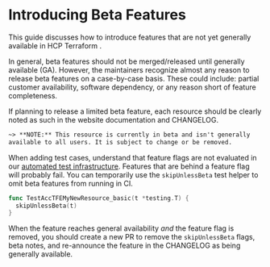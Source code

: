 # Introducing Beta Features

This guide discusses how to introduce features that are not yet generally available in HCP Terraform .

In general, beta features should not be merged/released until generally available (GA). However, the maintainers recognize almost any reason to release beta features on a case-by-case basis. These could include: partial customer availability, software dependency, or any reason short of feature completeness.

If planning to release a limited beta feature, each resource should be clearly noted as such in the website documentation and CHANGELOG.

```markdown
~> **NOTE:** This resource is currently in beta and isn't generally
available to all users. It is subject to change or be removed.
```

When adding test cases, understand that feature flags are not evaluated in our [automated test infrastructure](test-infrastructure.md). Features that are behind a feature flag will probably fail. You can temporarily use the `skipUnlessBeta` test helper to omit beta features from running in CI.

```go
func TestAccTFEMyNewResource_basic(t *testing.T) {
  skipUnlessBeta(t)
}
```

When the feature reaches general availability _and_ the feature flag is removed, you should create a new PR to remove the `skipUnlessBeta` flags, beta notes, and re-announce the feature in the CHANGELOG as being generally available.
